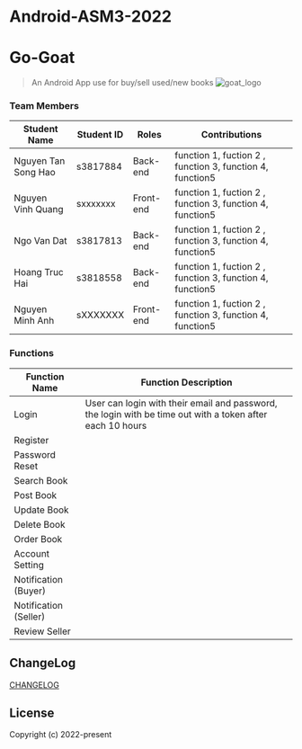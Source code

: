 # Android-ASM3-2022
# Go-Goat

> An Android App use for buy/sell used/new books
![goat_logo](https://user-images.githubusercontent.com/57244454/213659108-cc25226a-3dfa-43f5-af75-347e007b2668.svg)


### Team Members
| Student Name            | Student ID                                       | Roles           | Contributions                                                   |
| ----------------------- | ------------------------------------------------ | --------------- |-----------------------------------------------------------------|
| Nguyen Tan Song Hao     | s3817884                                         | Back-end        | function 1, fuction 2 , function 3, function 4, function5       |
| Nguyen Vinh Quang       | sxxxxxxx                                         | Front-end       | function 1, fuction 2 , function 3, function 4, function5       |
| Ngo Van Dat             | s3817813                                         | Back-end        | function 1, fuction 2 , function 3, function 4, function5       |
| Hoang Truc Hai          | s3818558                                         | Back-end        | function 1, fuction 2 , function 3, function 4, function5       |
| Nguyen Minh Anh         | sXXXXXXX                                         | Front-end       | function 1, fuction 2 , function 3, function 4, function5       |


### Functions
|Function Name            | Function Description                             |
|-------------------------|--------------------------------------------------|
|Login                    | User can login with their email and password, the login with be time out with a token after each 10 hours|
|Register                 |                                                  |
|Password Reset           |                                                  |
|Search Book              |                                                  |
|Post Book                |
|Update Book              |
|Delete Book              |
|Order Book               |
|Account Setting          |
|Notification (Buyer)     |
|Notification (Seller)    |
|Review Seller            |

## ChangeLog

[CHANGELOG](CHANGELOG.md)

## License

Copyright (c) 2022-present
